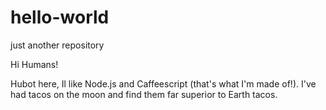 # hello-world
just another repository

Hi Humans!

Hubot here, Il like Node.js and Caffeescript (that's what I'm made of!).
I've had tacos on the moon and find them far superior to Earth tacos.
